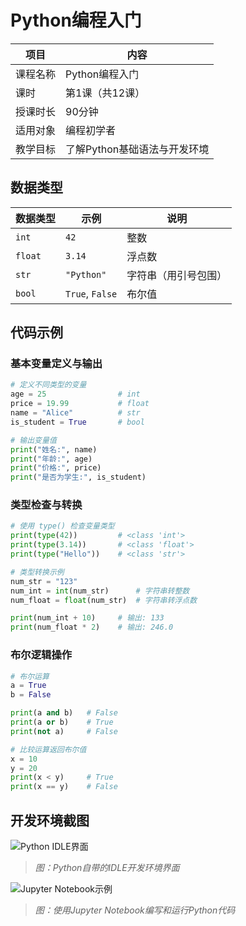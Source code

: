 # Python编程入门

| 项目 | 内容 |
| --- | --- |
| 课程名称 | Python编程入门 |
| 课时 | 第1课（共12课） |
| 授课时长 | 90分钟 |
| 适用对象 | 编程初学者 |
| 教学目标 | 了解Python基础语法与开发环境 |

## 数据类型

| 数据类型 | 示例 | 说明 |
| --- | --- | --- |
| `int` | `42` | 整数 |
| `float` | `3.14` | 浮点数 |
| `str` | `"Python"` | 字符串（用引号包围） |
| `bool` | `True`, `False` | 布尔值 |

## 代码示例

### 基本变量定义与输出

```python
# 定义不同类型的变量
age = 25                # int
price = 19.99           # float
name = "Alice"          # str
is_student = True       # bool

# 输出变量值
print("姓名:", name)
print("年龄:", age)
print("价格:", price)
print("是否为学生:", is_student)
```

### 类型检查与转换

```python
# 使用 type() 检查变量类型
print(type(42))         # <class 'int'>
print(type(3.14))       # <class 'float'>
print(type("Hello"))    # <class 'str'>

# 类型转换示例
num_str = "123"
num_int = int(num_str)      # 字符串转整数
num_float = float(num_str)  # 字符串转浮点数

print(num_int + 10)     # 输出: 133
print(num_float * 2)    # 输出: 246.0
```

### 布尔逻辑操作

```python
# 布尔运算
a = True
b = False

print(a and b)   # False
print(a or b)    # True
print(not a)     # False

# 比较运算返回布尔值
x = 10
y = 20
print(x < y)     # True
print(x == y)    # False
```

## 开发环境截图

![Python IDLE界面](https://example.com/images/python-idle.png)

> *图：Python自带的IDLE开发环境界面*

![Jupyter Notebook示例](https://example.com/images/jupyter-notebook.png)

> *图：使用Jupyter Notebook编写和运行Python代码*